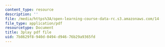 ```yaml
---
content_type: resource
description: ''
file: /media/https%3A/open-learning-course-data-rc.s3.amazonaws.com/14-772-development-economics-macroeconomics-spring-2013/7b8629f8940d0494d94676b29a9365fd_-CASb3VeZRg.pdf
file_type: application/pdf
resourcetype: Document
title: 3play pdf file
uid: 7b8629f8-940d-0494-d946-76b29a9365fd
---
```

